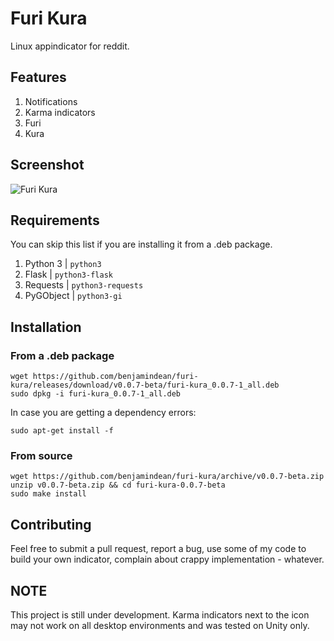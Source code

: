 # Furi Kura

Linux appindicator for reddit.

## Features

1. Notifications
2. Karma indicators
3. Furi
4. Kura

## Screenshot

![Furi Kura](https://cloud.githubusercontent.com/assets/5139993/15985274/a269ea60-2ff0-11e6-982b-a8a3904ef27a.png)

## Requirements

You can skip this list if you are installing it from a .deb package. 

1. Python 3 | `python3`
2. Flask | `python3-flask`
3. Requests | `python3-requests`
4. PyGObject | `python3-gi`

## Installation

### From a .deb package

```
wget https://github.com/benjamindean/furi-kura/releases/download/v0.0.7-beta/furi-kura_0.0.7-1_all.deb
sudo dpkg -i furi-kura_0.0.7-1_all.deb
```

In case you are getting a dependency errors:

```
sudo apt-get install -f
```

### From source

```
wget https://github.com/benjamindean/furi-kura/archive/v0.0.7-beta.zip
unzip v0.0.7-beta.zip && cd furi-kura-0.0.7-beta
sudo make install
```

## Contributing

Feel free to submit a pull request, report a bug, use some of my code to build your own indicator, complain about crappy implementation - whatever.

## NOTE

This project is still under development.
Karma indicators next to the icon may not work on all desktop environments and was tested on Unity only.

